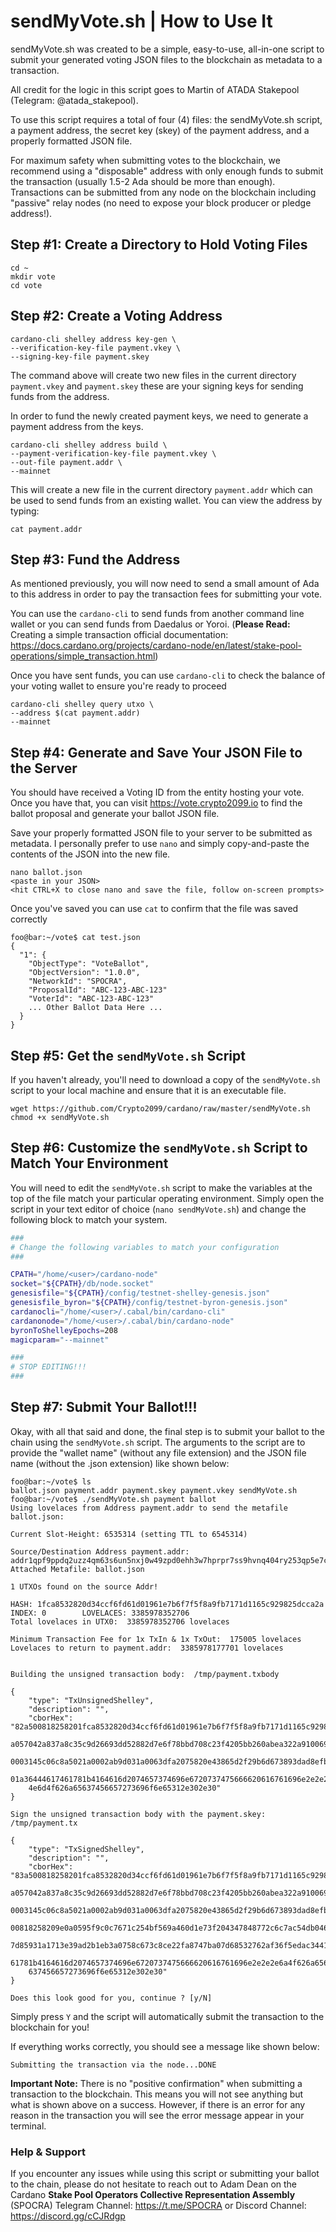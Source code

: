 # sendMyVote.sh | How to Use It

sendMyVote.sh was created to be a simple, easy-to-use, all-in-one script to submit your generated voting JSON files to the blockchain as metadata to a 
transaction.

All credit for the logic in this script goes to Martin of ATADA Stakepool (Telegram: @atada_stakepool).

To use this script requires a total of four (4) files: the sendMyVote.sh script, a payment address, the secret key (skey) of the payment address, and a
properly formatted JSON file.

For maximum safety when submitting votes to the blockchain, we recommend using a "disposable" address with only enough funds to submit the transaction 
(usually 1.5-2 Ada should be more than enough). Transactions can be submitted from any node on the blockchain including "passive" relay nodes (no need
to expose your block producer or pledge address!).

## Step #1: Create a Directory to Hold Voting Files

```console
cd ~
mkdir vote
cd vote
```

## Step #2: Create a Voting Address

```console
cardano-cli shelley address key-gen \
--verification-key-file payment.vkey \
--signing-key-file payment.skey
```
The command above will create two new files in the current directory `payment.vkey` and `payment.skey` these are your signing keys for sending funds from the address.

In order to fund the newly created payment keys, we need to generate a payment address from the keys.

```console
cardano-cli shelley address build \
--payment-verification-key-file payment.vkey \
--out-file payment.addr \
--mainnet
```
This will create a new file in the current directory `payment.addr` which can be used to send funds from an existing wallet. You can view the address by typing:
```console
cat payment.addr
```

## Step #3: Fund the Address

As mentioned previously, you will now need to send a small amount of Ada to this address in order to pay the transaction fees for submitting your vote.

You can use the `cardano-cli` to send funds from another command line wallet or you can send funds from Daedalus or Yoroi. (**Please Read:** Creating a
simple transaction official documentation: https://docs.cardano.org/projects/cardano-node/en/latest/stake-pool-operations/simple_transaction.html)

Once you have sent funds, you can use `cardano-cli` to check the balance of your voting wallet to ensure you're ready to proceed

```console
cardano-cli shelley query utxo \
--address $(cat payment.addr)
--mainnet
```

## Step #4: Generate and Save Your JSON File to the Server

You should have received a Voting ID from the entity hosting your vote. Once you have that, you can visit https://vote.crypto2099.io to find the ballot
proposal and generate your ballot JSON file.

Save your properly formatted JSON file to your server to be submitted as metadata. I personally prefer to use `nano` and simply copy-and-paste the contents
of the JSON into the new file.

```console
nano ballot.json
<paste in your JSON>
<hit CTRL+X to close nano and save the file, follow on-screen prompts>
```

Once you've saved you can use `cat` to confirm that the file was saved correctly

```console
foo@bar:~/vote$ cat test.json
{
  "1": {
    "ObjectType": "VoteBallot",
    "ObjectVersion": "1.0.0",
    "NetworkId": "SPOCRA",
    "ProposalId": "ABC-123-ABC-123"
    "VoterId": "ABC-123-ABC-123"
    ... Other Ballot Data Here ...
  }
}
```

## Step #5: Get the `sendMyVote.sh` Script

If you haven't already, you'll need to download a copy of the `sendMyVote.sh` script to your local machine and ensure that it is an executable file.

```console
wget https://github.com/Crypto2099/cardano/raw/master/sendMyVote.sh
chmod +x sendMyVote.sh
```

## Step #6: Customize the `sendMyVote.sh` Script to Match Your Environment

You will need to edit the `sendMyVote.sh` script to make the variables at the top of the file match your particular operating environment. Simply open the
script in your text editor of choice (`nano sendMyVote.sh`) and change the following block to match your system.

```bash
###
# Change the following variables to match your configuration
###

CPATH="/home/<user>/cardano-node"
socket="${CPATH}/db/node.socket"
genesisfile="${CPATH}/config/testnet-shelley-genesis.json"
genesisfile_byron="${CPATH}/config/testnet-byron-genesis.json"
cardanocli="/home/<user>/.cabal/bin/cardano-cli"
cardanonode="/home/<user>/.cabal/bin/cardano-node"
byronToShelleyEpochs=208
magicparam="--mainnet"

###
# STOP EDITING!!!
###
```

## Step #7: Submit Your Ballot!!!

Okay, with all that said and done, the final step is to submit your ballot to the chain using the `sendMyVote.sh` script. The arguments to the script are
to provide the "wallet name" (without any file extension) and the JSON file name (without the .json extension) like shown below:

```console
foo@bar:~/vote$ ls
ballot.json payment.addr payment.skey payment.vkey sendMyVote.sh
foo@bar:~/vote$ ./sendMyVote.sh payment ballot
Using lovelaces from Address payment.addr to send the metafile ballot.json:

Current Slot-Height: 6535314 (setting TTL to 6545314)

Source/Destination Address payment.addr: addr1qpf9ppdq2uzz4qm63s6un5nxj0w49zpd0ehh3w7hprpr7ss9hvnq404ry253qp5e7ccmdpspklgpg7d90weh6g9j3elsks24c4
Attached Metafile: ballot.json

1 UTXOs found on the source Addr!

HASH: 1fca8532820d34ccf6fd61d01961e7b6f7f5f8a9fb7171d1165c929825dcca2a   INDEX: 0        LOVELACES: 3385978352706
Total lovelaces in UTX0:  3385978352706 lovelaces

Minimum Transaction Fee for 1x TxIn & 1x TxOut:  175005 lovelaces
Lovelaces to return to payment.addr:  3385978177701 lovelaces


Building the unsigned transaction body:  /tmp/payment.txbody

{
    "type": "TxUnsignedShelley",
    "description": "",
    "cborHex": "82a500818258201fca8532820d34ccf6fd61d01961e7b6f7f5f8a9fb7171d1165c929825dcca2a00018182583900525085
    a057042a837a8c35c9d26693dd52882d7e6f78bbd708c23f4205bb260abea322a9100699f631b68601b7d01479a57bb37d20b28e7f1b00
    0003145c06c8a5021a0002ab9d031a0063dfa2075820e43865d2f29b6d673893dad8efb616d2d67001f48e14f39d20095646be03a3a0a1
    01a36444617461781b4164616d2074657374696e6720737475666620616761696e2e2e2e6a4f626a6563745479706568546573744a534f
    4e6d4f626a65637456657273696f6e65312e302e30"
}

Sign the unsigned transaction body with the payment.skey:  /tmp/payment.tx

{
    "type": "TxSignedShelley",
    "description": "",
    "cborHex": "83a500818258201fca8532820d34ccf6fd61d01961e7b6f7f5f8a9fb7171d1165c929825dcca2a00018182583900525085
    a057042a837a8c35c9d26693dd52882d7e6f78bbd708c23f4205bb260abea322a9100699f631b68601b7d01479a57bb37d20b28e7f1b00
    0003145c06c8a5021a0002ab9d031a0063dfa2075820e43865d2f29b6d673893dad8efb616d2d67001f48e14f39d20095646be03a3a0a1
    00818258209e0a0595f9c0c7671c254bf569a460d1e73f204347848772c6c7ac54db04667658400d70762745a0ce86ab888165a0793cef
    7d85931a1713e39ad2b1eb3a0758c673c8ce22fa8747ba07d68532762af36f5edac3441b7e011db76578e818e51a5f0ca101a364446174
    61781b4164616d2074657374696e6720737475666620616761696e2e2e2e6a4f626a6563745479706568546573744a534f4e6d4f626a65
    637456657273696f6e65312e302e30"
}

Does this look good for you, continue ? [y/N]
```

Simply press `Y` and the script will automatically submit the transaction to the blockchain for you!

If everything works correctly, you should see a message like shown below:

```console
Submitting the transaction via the node...DONE
```

**Important Note:** There is no "positive confirmation" when submitting a transaction to the blockchain. This means
you will not see anything but what is shown above on a success. However, if there is an error for any reason in the
transaction you will see the error message appear in your terminal.

### Help & Support
If you encounter any issues while using this script or submitting your ballot to the chain, please do not hesitate
to reach out to Adam Dean on the Cardano **Stake Pool Operators Collective Representation Assembly** (SPOCRA) Telegram
Channel: https://t.me/SPOCRA or Discord Channel: https://discord.gg/cCJRdgp
